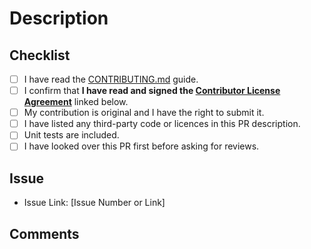 # Description

<!-- Please include a summary of the change and which issue is fixed. Also include relevant motivation and context. -->

## Checklist

- [ ] I have read the [CONTRIBUTING.md](CONTRIBUTING.md) guide.
- [ ] I confirm that **I have read and signed the [Contributor License Agreement](CLA.md)** linked below.
- [ ] My contribution is original and I have the right to submit it.
- [ ] I have listed any third-party code or licences in this PR description.
- [ ] Unit tests are included.
- [ ] I have looked over this PR first before asking for reviews.

## Issue

- Issue Link: [Issue Number or Link]

## Comments

<!-- Any other information or context you would like to provide? -->
